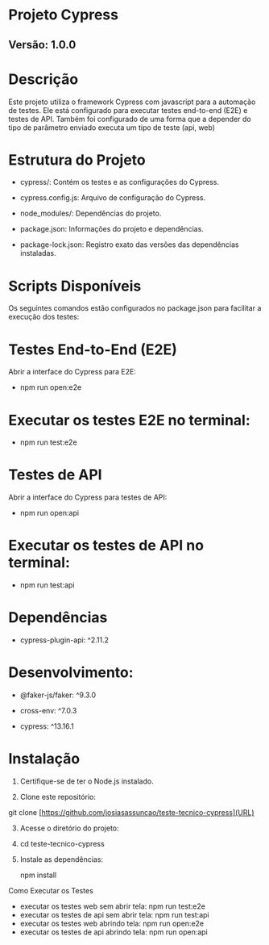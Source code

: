 # Projeto Cypress

## Versão: 1.0.0

# Descrição

Este projeto utiliza o framework Cypress com javascript para a automação de testes. Ele está configurado para executar testes end-to-end (E2E) e testes de API.
Também foi configurado de uma forma que a depender do tipo de parâmetro enviado executa um tipo de teste (api, web)

# Estrutura do Projeto

- cypress/: Contém os testes e as configurações do Cypress.

- cypress.config.js: Arquivo de configuração do Cypress.

- node_modules/: Dependências do projeto.

- package.json: Informações do projeto e dependências.

- package-lock.json: Registro exato das versões das dependências instaladas.

# Scripts Disponíveis

Os seguintes comandos estão configurados no package.json para facilitar a execução dos testes:

# Testes End-to-End (E2E)

 Abrir a interface do Cypress para E2E:

-  npm run open:e2e

# Executar os testes E2E no terminal:

- npm run test:e2e

# Testes de API

 Abrir a interface do Cypress para testes de API:

- npm run open:api

# Executar os testes de API no terminal:

- npm run test:api

# Dependências

- cypress-plugin-api: ^2.11.2

# Desenvolvimento:

- @faker-js/faker: ^9.3.0

- cross-env: ^7.0.3

- cypress: ^13.16.1

# Instalação

1. Certifique-se de ter o Node.js instalado.

2. Clone este repositório:

  git clone [https://github.com/josiasassuncao/teste-tecnico-cypress](URL)

3. Acesse o diretório do projeto:

4. cd teste-tecnico-cypress

5. Instale as dependências:

   npm install

Como Executar os Testes
- executar os testes web sem abrir tela: npm run test:e2e
- executar os testes de api sem abrir tela: npm run test:api
- executar os testes web abrindo tela: npm run open:e2e
- executar os testes de api abrindo tela: npm run open:api


